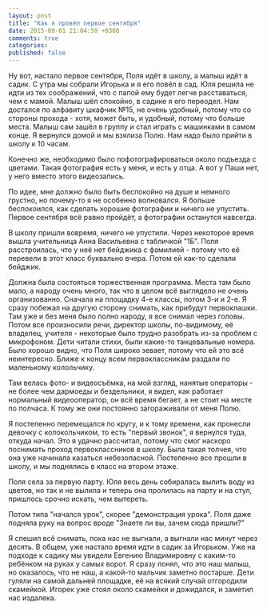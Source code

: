 ```yaml
---
layout: post
title: "Как я провёл первое сентября"
date: 2015-09-01 21:04:59 +0300
comments: true
categories: 
published: false
---
```

Ну вот, настало первое сентября, Поля идёт в школу, а малыш идёт в садик. С утра мы собрали Игорька и я его повёл в сад. Юля решила не идти из тех соображений, что с папой ему будет легче расставаться, чем с мамой. Малыш шёл спокойно, в садике я его переодел. Нам достался по алфавиту шкафчик №15, не очень удобный, потому что со стороны прохода - хотя, может быть, и удобный, потому что больше места. Малыш сам зашёл в группу и стал играть с машинками в самом конце. Я вернулся домой и мы взялиза Полю. Нам надо было прийти в школу к 10 часам.

Конечно же, необходимо было пофотографироваться около подъезда с цветами. Такая фотография есть у меня, и есть у отца. А вот у Паши нет, у него вместо этого видеозапись.

По идее, мне должно было быть беспокойно на душе и немного грустно, но почему-то я не особенно волновался. Я больше беспокоился, как сделать хорошие фотографии и ничего не упустить. Первое сентября всё равно пройдёт, а фотографии останутся навсегда.

В школу пришли вовремя, ничего не упустили. Через некоторое время вышла учительница Анна Васильевна с табличкой "1Б". Поля расстроилась, что у неё нет бейджика с фамилией - потому что её перевели в этот класс буквально вчера. Потом ей как-то сделали бейджик.

Должна была состояться торжественная программа. Места там было мало, а народу очень много, так что в целом всё выглядело не очень организованно. Сначала на площадку 4-е классы, потом 3-и и 2-е. Я сразу побежал на другую сторону снимать, как прибудут первоклашки. Там уже и без меня было полно народу, я все снимал через головы. Потом все произносили речи, директор школы, по-видимому, её владелец, учителя - некоторые было трудно разобрать из-за проблем с микрофоном. Дети читали стихи, были какие-то танцевальные номера. Было хорошо видно, что Поля широко зевает, потому что ей это всё неинтересно. Ближе к концу всем первоклассникам раздали по маленькому колольчику.

Там велась фото- и видеосъёмка, на мой взгляд, нанятые операторы - не более чем дармоеды и бездельники, я видел, как работает нормальный видеооператор, он всё время бегает, а не стоит на месте по полчаса. К тому же они постоянно загораживали от меня Полю.

Я постепенно перемещался по кругу, и к тому времени, как пронесли девочку с колокольчиком, то есть "первый звонок", я вернулся туда, откуда начал. Это я удачно рассчитал, потому что смог наскоро поснимать проход первоклассников в школу. Была такая толчея, что она уже начинала казаться небезопасной. Постепенно все прошли в школу, и мы поднялись в класс на втором этаже. 

Поля села за первую парту. Юля весь день собиралась вылить воду из цветов, но так и не вылила и теперь она пролилась на парту и на стул, пришлось срочно искать, чем вытереть.

Потом типа "начался урок", скорее "демонстрация урока". Поля даже подняла руку на вопрос вроде "Знаете ли вы, зачем сюда пришли?"

 Я спешил всё снимать, пока нас не выгнали, а выгнали нас минут через десять. В общем, уже настало время идти в садик за Игорьком. Уже на подходе к садику мы увидели Евгению Владимировну с каким-то ребёнком на руках у самых ворот. Я сразу понял, что это наш малыш, но оказалось, что не наш, а какой-то мальчик заметно постарше. Дети гуляли на самой дальней площадке, её на всякий случай отгородили скамейкой. Игорек уже стоял около скамейки и дожидался, и заметил нас издалека.